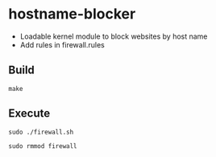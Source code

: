 # hostname-blocker
- Loadable kernel module to block websites by host name
- Add rules in firewall.rules


## Build

```
make
```



## Execute

```
sudo ./firewall.sh
```
```
sudo rmmod firewall
```
